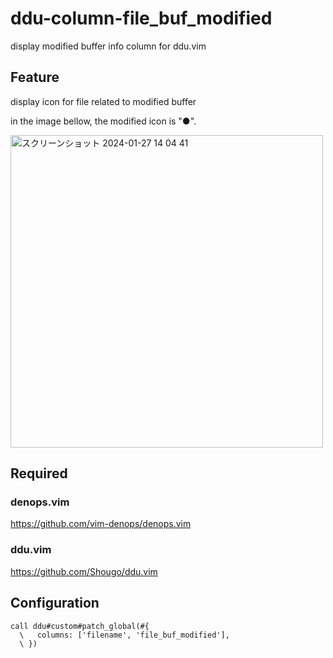 # ddu-column-file_buf_modified

display modified buffer info column for ddu.vim

## Feature
display icon for file related to modified buffer

in the image bellow, the modified icon is "●".

<img width="500" alt="スクリーンショット 2024-01-27 14 04 41" src="https://github.com/kamecha/ddu-column-file_buf_modified/assets/50443168/ee09efd3-ce00-4a5d-81fe-9f8a1150c679">


## Required

### denops.vim
https://github.com/vim-denops/denops.vim

### ddu.vim
https://github.com/Shougo/ddu.vim

## Configuration
```vim
call ddu#custom#patch_global(#{
  \   columns: ['filename', 'file_buf_modified'],
  \ })
```
